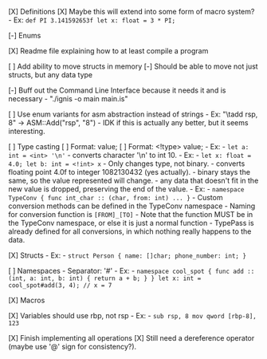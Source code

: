 [X] Definitions
    [X] Maybe this will extend into some form of macro system?
     - Ex: `def PI 3.141592653f
            let x: float = 3 * PI;`

[-] Enums

[X] Readme file explaining how to at least compile a program

[ ] Add ability to move structs in memory
    [-] Should be able to move not just structs, but any data type

[-] Buff out the Command Line Interface because it needs it and is necessary
    - "./ignis -o main main.is"

[ ] Use enum variants for asm abstraction instead of strings - Ex:
             "\tadd rsp, 8" -> ASM::Add("rsp", "8")
             - IDK if this is actually any better, but it seems interesting.

[ ] Type casting
             [ ] Format: <type> value;
             [ ] Format: <!type> value;
             - Ex:
                          - `let a: int = <int> '\n'`
                          - converts character '\n' to int 10.
             - Ex:
                          - `let x: float = 4.0;
                             let b: int = <!int> x`
                          - Only changes type, not binary.
                          - converts floating point 4.0f to integer 1082130432 (yes actually).
                          - binary stays the same, so the value represented will change.
                          - any data that doesn't fit in the new value is dropped, preserving the end of the value.
             - Ex:
                          - `namespace TypeConv {
                                 func int_char :: (char, from: int) ...
                             }`
                          - Custom conversion methods can be defined in the TypeConv namespace
                             - Naming for conversion function is `[FROM]_[TO]`
                             - Note that the function MUST be in the TypeConv namespace, or else it is just a normal function
                             - TypePass is already defined for all conversions, in which nothing really happens to the data.



[X] Structs
             - Ex:
                          - `struct Person {
                                       name: []char;
                                       phone_number: int;
                             }`

[ ] Namespaces
             - Separator: '#'
             - Ex:
                          - `namespace cool_spot {
                                          func add :: (int, a: int, b: int) {
                                                       return a + b;
                                          }
                             }
                             let x: int = cool_spot#add(3, 4); // x = 7`

[X] Macros

[X] Variables should use rbp, not rsp
             - Ex:
                          - `sub rsp, 8
                             mov qword [rbp-8], 123`

[X] Finish implementing all operations
             [X] Still need a dereference operator (maybe use '@' sign for consistency?).
